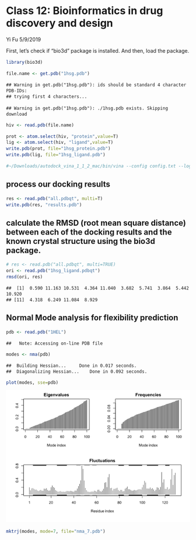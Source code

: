 Class 12: Bioinformatics in drug discovery and design
================
Yi Fu
5/9/2019

First, let’s check if “bio3d” package is installed. And then, load the
package.

``` r
library(bio3d)
```

``` r
file.name <- get.pdb("1hsg.pdb")
```

    ## Warning in get.pdb("1hsg.pdb"): ids should be standard 4 character PDB-IDs:
    ## trying first 4 characters...

    ## Warning in get.pdb("1hsg.pdb"): ./1hsg.pdb exists. Skipping download

``` r
hiv <- read.pdb(file.name)
```

``` r
prot <- atom.select(hiv, "protein",value=T)
lig <- atom.select(hiv, "ligand",value=T)
write.pdb(prot, file="1hsg_protein.pdb")
write.pdb(lig, file="1hsg_ligand.pdb")
```

``` bash
#~/Downloads/autodock_vina_1_1_2_mac/bin/vina --config config.txt --log log.txt
```

## process our docking results

``` r
res <- read.pdb("all.pdbqt", multi=T)
write.pdb(res, "results.pdb")
```

## calculate the RMSD (root mean square distance) between each of the docking results and the known crystal structure using the bio3d package.

``` r
# res <- read.pdb("all.pdbqt", multi=TRUE)
ori <- read.pdb("1hsg_ligand.pdbqt")
rmsd(ori, res)
```

    ##  [1]  0.590 11.163 10.531  4.364 11.040  3.682  5.741  3.864  5.442 10.920
    ## [11]  4.318  6.249 11.084  8.929

## Normal Mode analysis for flexibility prediction

``` r
pdb <- read.pdb("1HEL")
```

    ##   Note: Accessing on-line PDB file

``` r
modes <- nma(pdb)
```

    ##  Building Hessian...     Done in 0.017 seconds.
    ##  Diagonalizing Hessian...    Done in 0.092 seconds.

``` r
plot(modes, sse=pdb)
```

![](class12_files/figure-gfm/unnamed-chunk-8-1.png)<!-- -->

``` r
mktrj(modes, mode=7, file="nma_7.pdb")
```
